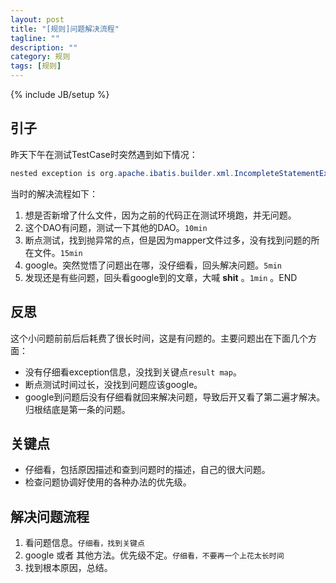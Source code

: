 ```yaml
---
layout: post
title: "[规则]问题解决流程"
tagline: ""
description: ""
category: 规则
tags: [规则]
---
```

{% include JB/setup %}

## 引子

昨天下午在测试TestCase时突然遇到如下情况：

```java
nested exception is org.apache.ibatis.builder.xml.IncompleteStatementException: Could not find result map java.lang.Long
```

当时的解决流程如下：
1. 想是否新增了什么文件，因为之前的代码正在测试环境跑，并无问题。
2. 这个DAO有问题，测试一下其他的DAO。`10min`
3. 断点测试，找到抛异常的点，但是因为mapper文件过多，没有找到问题的所在文件。`15min`
4. google。突然觉悟了问题出在哪，没仔细看，回头解决问题。`5min`
5. 发现还是有些问题，回头看google到的文章，大喊 **shit** 。`1min` 。END

## 反思

这个小问题前前后后耗费了很长时间，这是有问题的。主要问题出在下面几个方面：

* 没有仔细看exception信息，没找到关键点`result map`。
* 断点测试时间过长，没找到问题应该google。
* google到问题后没有仔细看就回来解决问题，导致后开又看了第二遍才解决。归根结底是第一条的问题。

## 关键点

* 仔细看，包括原因描述和查到问题时的描述，自己的很大问题。
* 检查问题协调好使用的各种办法的优先级。

## 解决问题流程

1. 看问题信息。`仔细看，找到关键点`
2. google 或者 其他方法。优先级不定。`仔细看，不要再一个上花太长时间`
3. 找到根本原因，总结。
